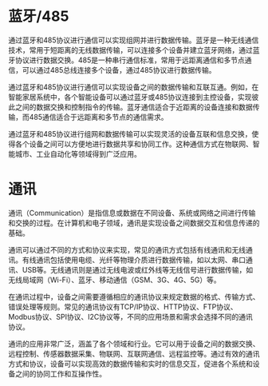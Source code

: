 # 蓝牙/485

通过蓝牙和485协议进行通信可以实现组网并进行数据传输。蓝牙是一种无线通信技术，常用于短距离的无线数据传输，可以连接多个设备并建立蓝牙网络，通过蓝牙协议进行数据交换。485是一种串行通信标准，常用于远距离通信和多节点通信，可以通过485总线连接多个设备，通过485协议进行数据传输。

通过蓝牙和485协议进行通信可以实现设备之间的数据传输和互联互通。例如，在智能家居系统中，各个智能设备可以通过蓝牙或485协议连接到主控设备，实现彼此之间的数据交换和控制指令的传输。蓝牙通信适合于近距离的设备连接和数据传输，而485通信适合于远距离和多节点的通信需求。

通过蓝牙和485协议进行组网和数据传输可以实现灵活的设备互联和信息交换，使得各个设备之间可以方便地进行数据共享和协同工作。这种通信方式在物联网、智能城市、工业自动化等领域得到广泛应用。



# 通讯

通讯（Communication）是指信息或数据在不同设备、系统或网络之间进行传输和交换的过程。在计算机和电子领域，通讯是实现设备之间数据交互和信息传递的基础。

通讯可以通过不同的方式和协议来实现，常见的通讯方式包括有线通讯和无线通讯。有线通讯包括使用电缆、光纤等物理介质进行数据传输，如以太网、串口通讯、USB等。无线通讯则是通过无线电波或红外线等无线信号进行数据传输，如无线局域网（Wi-Fi）、蓝牙、移动通信（GSM、3G、4G、5G）等。

在通讯过程中，设备之间需要遵循相应的通讯协议来规定数据的格式、传输方式、错误处理等规则。常见的通讯协议有TCP/IP协议、HTTP协议、FTP协议、Modbus协议、SPI协议、I2C协议等，不同的应用场景和需求会选择不同的通讯协议。

通讯的应用非常广泛，涵盖了各个领域和行业。它可以用于设备之间的数据交换、远程控制、传感器数据采集、物联网、互联网通信、远程监控等。通过有效的通讯方式和协议，设备可以实现高效的数据传输和实时的信息交互，促进各个系统和设备之间的协同工作和互操作性。